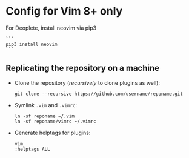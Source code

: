 # Config for Vim 8+ only

For Deoplete, install neovim via pip3

	```
	pip3 install neovim
	```

## Replicating the repository on a machine
- Clone the repository (_recursively_ to clone plugins as well):

    ```
    git clone --recursive https://github.com/username/reponame.git
    ```
    
- Symlink `.vim` and `.vimrc`:

    ```
    ln -sf reponame ~/.vim
    ln -sf reponame/vimrc ~/.vimrc
    ```
    
- Generate helptags for plugins:
    ```
    vim
    :helptags ALL
    ```
